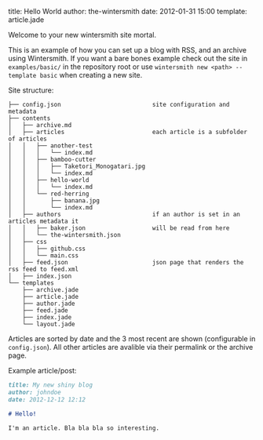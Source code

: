 title: Hello World
author: the-wintersmith
date: 2012-01-31 15:00
template: article.jade

Welcome to your new wintersmith site mortal.

This is an example of how you can set up a blog with RSS, and an archive using Wintersmith.
If you want a bare bones example check out the site in `examples/basic/` in the repository root or
use `wintersmith new <path> --template basic` when creating a new site.

Site structure:

```
├── config.json                          site configuration and metadata
├── contents
│   ├── archive.md
│   ├── articles                         each article is a subfolder of articles
│   │   ├── another-test
│   │   │   └── index.md
│   │   ├── bamboo-cutter
│   │   │   ├── Taketori_Monogatari.jpg
│   │   │   └── index.md
│   │   ├── hello-world
│   │   │   └── index.md
│   │   └── red-herring
│   │       ├── banana.jpg
│   │       └── index.md
│   ├── authors                          if an author is set in an articles metadata it
│   │   ├── baker.json                   will be read from here
│   │   └── the-wintersmith.json
│   ├── css
│   │   ├── github.css
│   │   └── main.css
│   ├── feed.json                        json page that renders the rss feed to feed.xml
│   ├── index.json
└── templates
    ├── archive.jade
    ├── article.jade
    ├── author.jade
    ├── feed.jade
    ├── index.jade
    └── layout.jade
```

Articles are sorted by date and the 3 most recent are shown (configurable in `config.json`). All other articles
are avalible via their permalink or the archive page.

Example article/post:

```markdown
title: My new shiny blog
author: johndoe
date: 2012-12-12 12:12

# Hello!

I'm an article. Bla bla bla so interesting.

```
